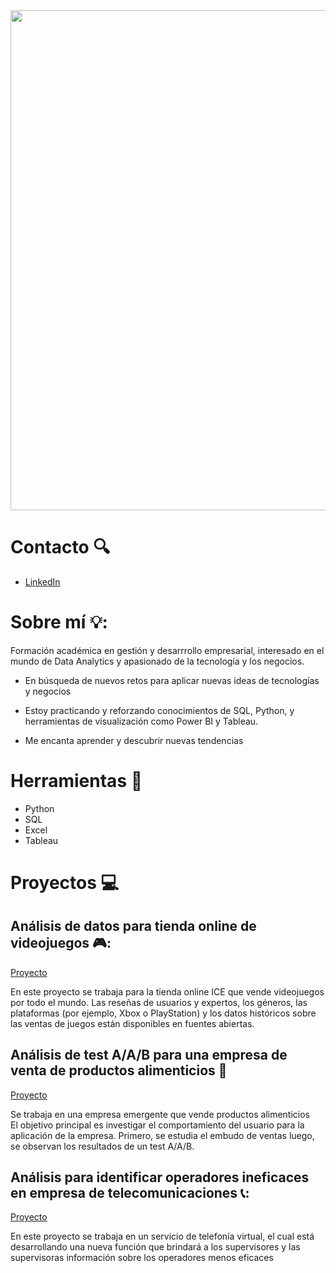 
  <img decoding="async" src="https://github.com/user-attachments/assets/4d211346-d82c-4bf6-86b6-bff5ad5b6b13" width="800"/>

# Contacto 🔍

- [LinkedIn](https://www.linkedin.com/in/juan-esteban-macias-balboa-7567ab223/)
  
# Sobre mí 💡:

Formación académica en gestión y desarrrollo empresarial, interesado en el mundo de Data Analytics y apasionado de la tecnología y los negocios.  

*  En búsqueda de nuevos retos para aplicar nuevas ideas de tecnologías y negocios 

* Estoy practicando y reforzando conocimientos de SQL, Python, y herramientas de visualización como Power BI y Tableau.

* Me encanta aprender y descubrir nuevas tendencias 

# Herramientas 🧰
 - Python
 -  SQL
 -  Excel
 -  Tableau


# Proyectos 💻
## Análisis de datos para tienda online de videojuegos 🎮:
[Proyecto](https://github.com/JuanEMacias/Analisis_tienda_online_videojuegos)

En este proyecto se trabaja para la tienda online ICE que vende videojuegos por todo el mundo. 
Las reseñas de usuarios y expertos, los géneros, las plataformas (por ejemplo, Xbox o PlayStation) 
y los datos históricos sobre las ventas de juegos están disponibles en fuentes abiertas.


## Análisis de test A/A/B para una empresa de venta de productos alimenticios 🍎
[Proyecto](https://github.com/JuanEMacias/Test_A-A-B)

Se trabaja en una empresa emergente que vende productos alimenticios  
El objetivo principal es investigar el comportamiento del usuario para la aplicación de la empresa.
Primero, se estudia el embudo de ventas luego, se observan los resultados de un test A/A/B.

## Análisis para identificar operadores ineficaces en empresa de telecomunicaciones 📞:
[Proyecto](https://github.com/JuanEMacias/Data_analyst_proyecto_integral)


En este proyecto se trabaja en un servicio de telefonía virtual, 
el cual está desarrollando una nueva función que brindará a los supervisores y las supervisoras información sobre los operadores menos eficaces




